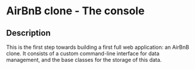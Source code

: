 # AirBnB clone - The console

## Description
This is the first step towards building a first full web application: an AirBnB clone. It consists of a custom command-line interface for data management, and the base classes for the storage of this data.